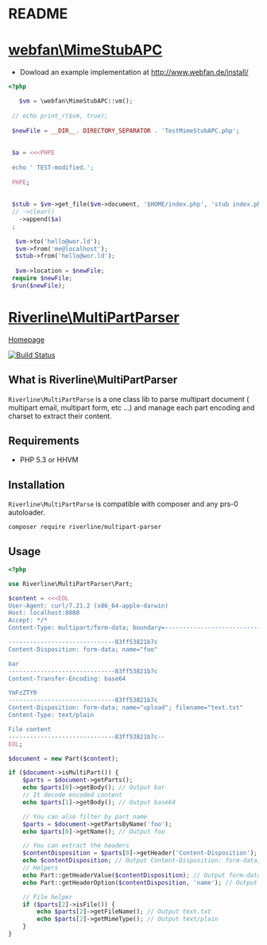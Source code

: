 # README

# [webfan\MimeStubAPC](https://github.com/frdl/mime-stub/tree/master/src/webfan)

* Dowload an example implementation at http://www.webfan.de/install/
 
```php
<?php 

   $vm = \webfan\MimeStubAPC::vm();
 
 // echo print_r($vm, true);
 
 $newFile = __DIR__. DIRECTORY_SEPARATOR . 'TestMimeStubAPC.php';
 
 
 $a = <<<PHPE
 
 echo ' TEST-modified.';
 
 PHPE;
 
 
 $stub = $vm->get_file($vm->document, '$HOME/index.php', 'stub index.php')
 // ->clear()
   ->append($a)
 ;
 
  $vm->to('hello@wor.ld');
  $vm->from('me@localhost');
  $stub->from('hello@wor.ld');  
     
  $vm->location = $newFile;
 require $newFile;
 $run($newFile);

```


# [Riverline\MultiPartParser](https://github.com/Riverline/multipart-parser)

[Homepage](https://travis-ci.org/Riverline/multipart-parser)

[![Build Status](https://travis-ci.org/Riverline/multipart-parser.svg?branch=master)](https://travis-ci.org/Riverline/multipart-parser)

## What is Riverline\MultiPartParser

``Riverline\MultiPartParse`` is a one class lib to parse multipart document ( multipart email, multipart form, etc ...) and manage each part encoding and charset to extract their content.

## Requirements

* PHP 5.3 or HHVM

## Installation

``Riverline\MultiPartParse`` is compatible with composer and any prs-0 autoloader.

```
composer require riverline/multipart-parser
```

## Usage

```php
<?php

use Riverline\MultiPartParser\Part;

$content = <<<EOL
User-Agent: curl/7.21.2 (x86_64-apple-darwin)
Host: localhost:8080
Accept: */*
Content-Type: multipart/form-data; boundary=----------------------------83ff53821b7c

------------------------------83ff53821b7c
Content-Disposition: form-data; name="foo"

bar
------------------------------83ff53821b7c
Content-Transfer-Encoding: base64

YmFzZTY0
------------------------------83ff53821b7c
Content-Disposition: form-data; name="upload"; filename="text.txt"
Content-Type: text/plain

File content
------------------------------83ff53821b7c--
EOL;

$document = new Part($content);

if ($document->isMultiPart()) {
    $parts = $document->getParts();
    echo $parts[0]->getBody(); // Output bar
    // It decode encoded content
    echo $parts[1]->getBody(); // Output base64

    // You can also filter by part name
    $parts = $document->getPartsByName('foo');
    echo $parts[0]->getName(); // Output foo

    // You can extract the headers
    $contentDisposition = $parts[0]->getHeader('Content-Disposition');
    echo $contentDisposition; // Output Content-Disposition: form-data; name="foo"
    // Helpers
    echo Part::getHeaderValue($contentDisposition); // Output form-data
    echo Part::getHeaderOption($contentDisposition, 'name'); // Output foo

    // File helper
    if ($parts[2]->isFile()) {
        echo $parts[2]->getFileName(); // Output text.txt
        echo $parts[2]->getMimeType(); // Output text/plain
    }
}
```
